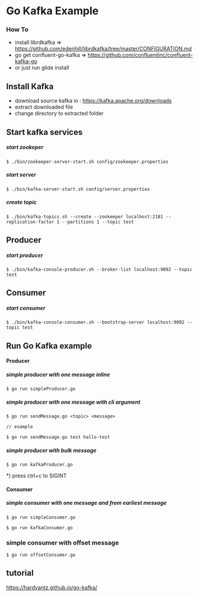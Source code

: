 # Go Kafka Example

### How To
* install librdkafka => https://github.com/edenhill/librdkafka/tree/master/CONFIGURATION.md
* go get confluent-go-kafka  => https://github.com/confluentinc/confluent-kafka-go
* or just run glide install

## Install Kafka
* download source kafka in : https://kafka.apache.org/downloads
* extract downloaded file
* change directory to extracted folder


## Start kafka services
##### start zookeper
```
$ ./bin/zookeeper-server-start.sh config/zookeeper.properties
```
##### start server
```
$ ./bin/kafka-server-start.sh config/server.properties
```
##### create topic
```
$ ./bin/kafka-topics.sh --create --zookeeper localhost:2181 --replication-factor 1 --partitions 1 --topic test
```

## Producer
##### start producer
```
$ ./bin/kafka-console-producer.sh --broker-list localhost:9092 --topic test
```

## Consumer
##### start consumer
```
$ ./bin/kafka-console-consumer.sh --bootstrap-server localhost:9092 --topic test
```

## Run Go Kafka example


#### Producer
##### simple producer with one message inline
```
$ go run simpleProducer.go
```
##### simple producer with one message with cli argument
```
$ go run sendMessage.go <topic> <message>

// example

$ go run sendMessage.go test hallo-test
```

##### simple producer with bulk message
```
$ go run kafkaProducer.go
```
*) press ctrl+c to SIGINT



#### Consumer

##### simple consumer with one message and from earliest message
```
$ go run simpleConsumer.go

$ go run kafkaConsumer.go
```
### simple consumer with offset message
```
$ go run offsetConsumer.go
```

## tutorial
https://hardyantz.github.io/go-kafka/

